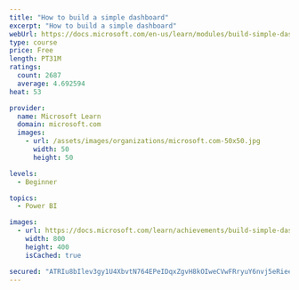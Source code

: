 ```yaml
---
title: "How to build a simple dashboard"
excerpt: "How to build a simple dashboard"
webUrl: https://docs.microsoft.com/en-us/learn/modules/build-simple-dashboard/
type: course
price: Free
length: PT31M
ratings:
  count: 2687
  average: 4.692594
heat: 53

provider:
  name: Microsoft Learn
  domain: microsoft.com
  images:
    - url: /assets/images/organizations/microsoft.com-50x50.jpg
      width: 50
      height: 50

levels:
  - Beginner

topics:
  - Power BI

images:
  - url: https://docs.microsoft.com/learn/achievements/build-simple-dashboard-social.png
    width: 800
    height: 400
    isCached: true

secured: "ATRIu8bIlev3gy1U4XbvtN764EPeIDqxZgvH8kOIweCVwFRryuY6nvj5eRieeUPbw73vPigV56TwswqgfbNi6r0cuSMcye4gberKBd8RqX52sOi1DiyVTUr7n/w3drrVeNMHD5iVhRBPmsF6hZHSKWE67do9FT2pYN+j8DFGHE3ScQj67GPU/gyBP3FKKDkSQZKQeCoSHHkZH8x47EwTkMDsb2tSOoDbm/ZAu+jv5lgDa8SLfVliGisigLJOUDx1dh4OwdBI6ygp3Vz6wP8DhXmBZ+MgF2EeM05iEvjiMIq1c5+RyQn8ppgjbQ2XnMrXhP/k7EFcijRqAuLQWOTExirwvkQuQWiOj/wP5TchkMuy6K0+kznCjwwv60DrgISDf5JY5X4yqmHDdUPe9eDyGgzraKCoaTio7qbeXED8hkk=;mCHRXRkWCEGZmYoD+n3v1Q=="
---
```


